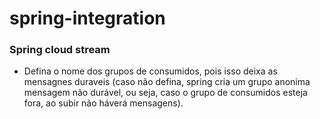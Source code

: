 # spring-integration

### Spring cloud stream
- Defina o nome dos grupos de consumidos, pois isso deixa as mensagnes duraveis (caso não defina, spring cria um grupo anonima mensagem não durável, ou seja, caso o grupo de consumidos esteja fora, ao subir não háverá mensagens).
